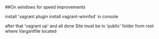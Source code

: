 ##On windows for speed improvements 

install 'vagrant plugin install vagrant-winnfsd' in console

after that 'vagrant up' and all done
Site must be in 'public' folder from root where Vargantfile located